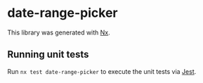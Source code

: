 # date-range-picker

This library was generated with [Nx](https://nx.dev).

## Running unit tests

Run `nx test date-range-picker` to execute the unit tests via [Jest](https://jestjs.io).
